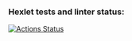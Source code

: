 ### Hexlet tests and linter status:
[![Actions Status](https://github.com/mukhtarLA/fullstack-javascript-project-lvl1/workflows/hexlet-check/badge.svg)](https://github.com/mukhtarLA/fullstack-javascript-project-lvl1/actions)